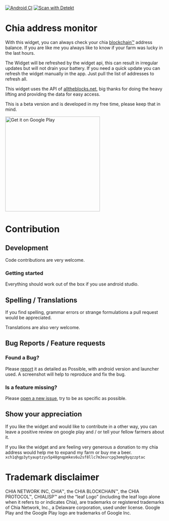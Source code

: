 [![Android CI](https://github.com/MrPet/ChiaAddressMonitor/actions/workflows/android.yml/badge.svg)](https://github.com/MrPet/ChiaAddressMonitor/actions/workflows/android.yml)
[![Scan with Detekt](https://github.com/MrPet/ChiaAddressMonitor/actions/workflows/detekt-analysis.yml/badge.svg)](https://github.com/MrPet/ChiaAddressMonitor/actions/workflows/detekt-analysis.yml)
# Chia address monitor

With this widget, you can always check your chia [blockchain™](https://www.chia.net)  address balance. If you are like me you always like to know if your farm was lucky in the last hours.

The Widget will be refreshed by the widget api, this can result in irregular updates but will not drain your battery. If you need a quick update you can refresh the widget manually in the app. Just pull the list of addresses to refresh all.

This widget uses the API of [alltheblocks.net](https://alltheblocks.net), big thanks for doing the heavy lifting and providing the data for easy access.

This is a beta version and is developed in my free time, please keep that in mind. 

<a href='https://play.google.com/store/apps/details?id=ninja.bored.chiapublicaddressmonitor&utm_source=github&pcampaignid=pcampaignidMKT-Other-global-all-co-prtnr-py-PartBadge-Mar2515-1'><img width="300px" alt='Get it on Google Play' src='https://play.google.com/intl/en_us/badges/static/images/badges/en_badge_web_generic.png'/></a>

# Contribution

## Development 
Code contributions are very welcome. 

### Getting started
Everything should work out of the box if you use android studio. 

## Spelling / Translations

If you find spelling, grammar errors or strange formulations a pull request would be appreciated. 

Translations are also very welcome. 

## Bug Reports / Feature requests
### Found a Bug?
Please [report](https://github.com/MrPet/ChiaAddressMonitor/issues) it as detailed as Possible, with android version and launcher used. A screenshot will help to reproduce and fix the bug.

### Is a feature missing?
Please [open a new issue](https://github.com/MrPet/ChiaAddressMonitor/issues), try to be as specific as possible.  

## Show your appreciation
If you like the widget and would like to contribute in a other way, you can leave a positive review on google play and / or tell your fellow farmers about it.

If you like the widget and are feeling very generous a donation to my chia address would help me to expand my farm or buy me a beer. `xch1qhgp3ytyauptzyv5p48gnqpmkes6u2sf8llc7m3eurcpg3emg9yqzzptac`

# Trademark disclaimer
CHIA NETWORK INC, CHIA™, the CHIA BLOCKCHAIN™, the CHIA PROTOCOL™, CHIALISP™ and the “leaf Logo” (including the leaf logo alone when it refers to or indicates Chia), are trademarks or registered trademarks of Chia Network, Inc., a Delaware corporation, used under license.
Google Play and the Google Play logo are trademarks of Google Inc.
